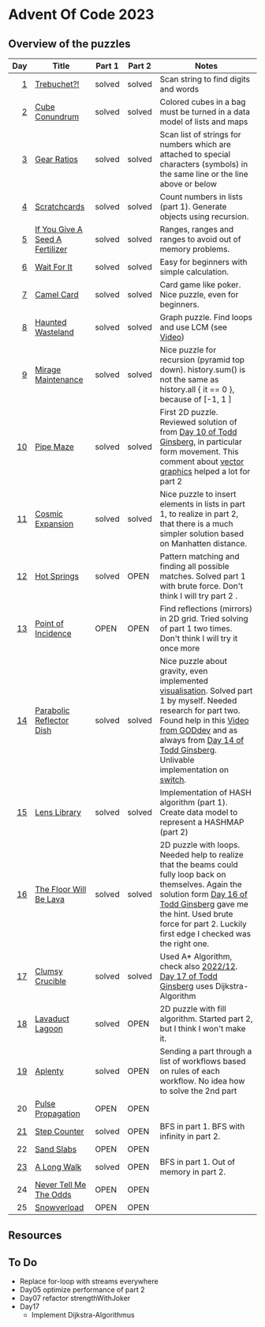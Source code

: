 # Advent Of Code 2023

## Overview of the puzzles

|  Day | Title                             | Part 1 | Part 2 | Notes                                                                                                                                                                                                                                             |
|-----:|-----------------------------------|--------|--------|---------------------------------------------------------------------------------------------------------------------------------------------------------------------------------------------------------------------------------------------------|
|  [1] | [Trebuchet?!]                     | solved | solved | Scan string to find digits and words                                                                                                                                                                                                              |
|  [2] | [Cube Conundrum]                  | solved | solved | Colored cubes in a bag must be turned in a data model of lists and maps                                                                                                                                                                           |
|  [3] | [Gear Ratios]                     | solved | solved | Scan list of strings for numbers which are attached to special characters (symbols) in the same line or the line above or below                                                                                                                   |
|  [4] | [Scratchcards]                    | solved | solved | Count numbers in lists (part 1). Generate objects using recursion.                                                                                                                                                                                |
|  [5] | [If You Give A Seed A Fertilizer] | solved | solved | Ranges, ranges and ranges to avoid out of memory problems.                                                                                                                                                                                        |
|  [6] | [Wait For It]                     | solved | solved | Easy for beginners with simple calculation.                                                                                                                                                                                                       |
|  [7] | [Camel Card]                      | solved | solved | Card game like poker. Nice puzzle, even for beginners.                                                                                                                                                                                            |
|  [8] | [Haunted Wasteland]               | solved | solved | Graph puzzle. Find loops and use LCM (see [Video])                                                                                                                                                                                                |
|  [9] | [Mirage Maintenance]              | solved | solved | Nice puzzle for recursion (pyramid top down). history.sum() is not the same as history.all { it == 0 }, because of [-1, 1 ]                                                                                                                       |
| [10] | [Pipe Maze]                       | solved | solved | First 2D puzzle. Reviewed solution of from [Day 10 of Todd Ginsberg], in particular form movement. This comment about [vector graphics] helped a lot for part 2                                                                                   |
| [11] | [Cosmic Expansion]                | solved | solved | Nice puzzle to insert elements in lists in part 1, to realize in part 2, that there is a much simpler solution based on Manhatten distance.                                                                                                       |
| [12] | [Hot Springs]                     | solved | OPEN   | Pattern matching and finding all possible matches. Solved part 1 with brute force. Don't think I will try part 2          .                                                                                                                       |
| [13] | [Point of Incidence]              | OPEN   | OPEN   | Find reflections (mirrors) in 2D grid. Tried solving of part 1 two times. Don't think I will try it once more                                                                                                                                     |
| [14] | [Parabolic Reflector Dish]        | solved | solved | Nice puzzle about gravity, even implemented [visualisation]. Solved part 1 by myself. Needed research for part two. Found help in this [Video from GODdev] and as always from [Day 14 of Todd Ginsberg]. Unlivable implementation on [switch].    |
| [15] | [Lens Library]                    | solved | solved | Implementation of HASH algorithm (part 1). Create data model to represent a HASHMAP (part 2)                                                                                                                                                      |   
| [16] | [The Floor Will Be Lava]          | solved | solved | 2D puzzle with loops. Needed help to realize that the beams could fully loop back on themselves. Again the solution form [Day 16 of Todd Ginsberg] gave me the hint. Used brute force for part 2. Luckily first edge I checked was the right one. |   
| [17] | [Clumsy Crucible]                 | solved | solved | Used A* Algorithm, check also [2022/12]. [Day 17 of Todd Ginsberg] uses Dijkstra-Algorithm                                                                                                                                                        |   
| [18] | [Lavaduct Lagoon]                 | solved | OPEN   | 2D puzzle with fill algorithm. Started part 2, but I think I won't make it.                                                                                                                                                                       |   
| [19] | [Aplenty]                         | solved | OPEN   | Sending a part through a list of workflows based on rules of each workflow. No idea how to solve the 2nd part                                                                                                                                     |   
|   20 | [Pulse Propagation]               | OPEN   | OPEN   |                                                                                                                                                                                                                                                   |   
| [21] | [Step Counter]                    | solved | OPEN   | BFS in part 1. BFS with infinity in part 2.                                                                                                                                                                                                       |   
|   22 | [Sand Slabs]                      | OPEN   | OPEN   |                                                                                                                                                                                                                                                   |   
| [23] | [A Long Walk]                     | solved | OPEN   | BFS in part 1. Out of memory in part 2.                                                                                                                                                                                                           |   
|   24 | [Never Tell Me The Odds]          | OPEN   | OPEN   |                                                                                                                                                                                                                                                   |   
|   25 | [Snowverload]                     | OPEN   | OPEN   |                                                                                                                                                                                                                                                   |   

## Resources

## To Do
* Replace for-loop with streams everywhere
* Day05 optimize performance of part 2
* Day07 refactor strengthWithJoker
* Day17
  * Implement Dijkstra-Algorithmus


[1]: src/main/kotlin/Day01.kt
[2]: src/main/kotlin/Day02.kt
[3]: src/main/kotlin/Day03.kt
[4]: src/main/kotlin/Day04.kt
[5]: src/main/kotlin/Day05.kt
[6]: src/main/kotlin/Day06.kt
[7]: src/main/kotlin/Day07.kt
[8]: src/main/kotlin/Day08.kt
[9]: src/main/kotlin/Day09.kt
[10]: src/main/kotlin/Day10.kt
[11]: src/main/kotlin/Day11.kt
[12]: src/main/kotlin/Day12.kt
[13]: src/main/kotlin/Day13.kt
[14]: src/main/kotlin/Day14.kt
[15]: src/main/kotlin/Day15.kt
[16]: src/main/kotlin/Day16.kt
[17]: src/main/kotlin/Day17.kt
[18]: src/main/kotlin/Day18.kt
[19]: src/main/kotlin/Day19.kt
[21]: src/main/kotlin/Day21.kt

[23]: src/main/kotlin/Day23.kt

[Video]: https://www.youtube.com/watch?v=UFa236NO4TU
[vector graphics]: https://www.reddit.com/r/adventofcode/comments/18fgddy/2023_day_10_part_2_using_a_rendering_algorithm_to/
[Day 10 of Todd Ginsberg]: https://todd.ginsberg.com/post/advent-of-code/2023/day10/
[Day 14 of Todd Ginsberg]: https://todd.ginsberg.com/post/advent-of-code/2023/day14/
[visualisation]: src/main/kotlin/Day14Visualisation.kt
[switch]: https://www.reddit.com/r/adventofcode/comments/18jy3tt/2023_day_14_tilting_visualization_with_nintendo/
[Day 16 of Todd Ginsberg]: https://todd.ginsberg.com/post/advent-of-code/2023/day16/
[Day 17 of Todd Ginsberg]: https://todd.ginsberg.com/post/advent-of-code/2023/day17/
[2022/12]: https://github.com/twiederk/AdventOfCode2022/blob/main/src/main/kotlin/Day12.kt
[Video from GODdev]: https://www.youtube.com/watch?v=hxC3MmhyUDM

[Trebuchet?!]: https://adventofcode.com/2023/day/1
[Cube Conundrum]: https://adventofcode.com/2023/day/2
[Gear Ratios]: https://adventofcode.com/2023/day/3
[Scratchcards]: https://adventofcode.com/2023/day/4
[If You Give A Seed A Fertilizer]: https://adventofcode.com/2023/day/5
[Wait For It]: https://adventofcode.com/2023/day/6
[Camel Card]: https://adventofcode.com/2023/day/7
[Haunted Wasteland]: https://adventofcode.com/2023/day/8
[Mirage Maintenance]: https://adventofcode.com/2023/day/9
[Pipe Maze]: https://adventofcode.com/2023/day/10
[Cosmic Expansion]: https://adventofcode.com/2023/day/11
[Hot Springs]: https://adventofcode.com/2023/day/12
[Point of Incidence]: https://adventofcode.com/2023/day/13
[Parabolic Reflector Dish]: https://adventofcode.com/2023/day/14
[Lens Library]: https://adventofcode.com/2023/day/15
[The Floor Will Be Lava]: https://adventofcode.com/2023/day/16
[Clumsy Crucible]: https://adventofcode.com/2023/day/17
[Lavaduct Lagoon]: https://adventofcode.com/2023/day/18
[Aplenty]: https://adventofcode.com/2023/day/19
[Pulse Propagation]: https://adventofcode.com/2023/day/20
[Step Counter]: https://adventofcode.com/2023/day/21
[Sand Slabs]: https://adventofcode.com/2023/day/22
[A Long Walk]: https://adventofcode.com/2023/day/23
[Never Tell Me The Odds]: https://adventofcode.com/2023/day/24
[Snowverload]: https://adventofcode.com/2023/day/25
